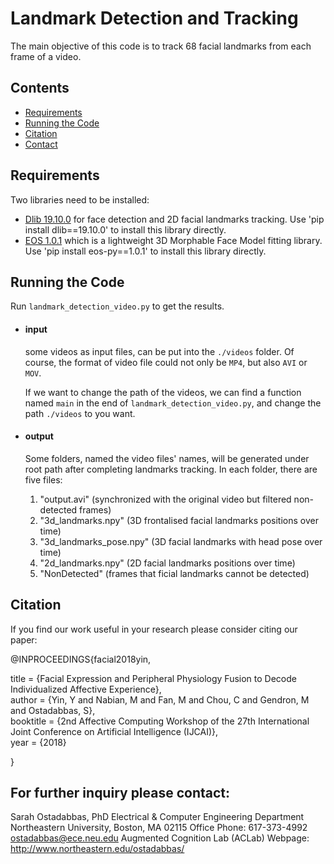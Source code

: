 # Landmark Detection and Tracking

The main objective of this code is to track 68 facial landmarks from each frame of a video.

## Contents   
*  [Requirements](#requirements)
*  [Running the Code](#running-the-code)
*  [Citation](#citation)
*  [Contact](#for-further-inquiry-please-contact)

## Requirements   
Two libraries need to be installed:

* [Dlib 19.10.0](http://dlib.net) for face detection and 2D facial landmarks tracking.
        Use 'pip install dlib==19.10.0' to install this library directly.
* [EOS 1.0.1](https://github.com/patrikhuber/eos/releases) which is a lightweight 3D Morphable Face Model fitting library.
        Use 'pip install eos-py==1.0.1' to install this library directly.

## Running the Code
Run `landmark_detection_video.py` to get the results.

* #### input
    some videos as input files, can be put into the `./videos` folder. Of course, the format of video file could not only be `MP4`,
    but also `AVI` or `MOV`.
    
    If we want to change the path of the videos, we can find a function named `main` in the end of `landmark_detection_video.py`,
    and change the path `./videos` to you want. 
* #### output
    Some folders, named the video files' names, will be generated under root path after completing landmarks tracking. In each
    folder, there are five files:
    1. "output.avi" (synchronized with the original video but filtered non-detected frames)
    2. "3d_landmarks.npy" (3D frontalised facial landmarks positions over time)
    3. "3d_landmarks_pose.npy" (3D facial landmarks with head pose over time)
    4. "2d_landmarks.npy" (2D facial landmarks positions over time)
    5. "NonDetected" (frames that ficial landmarks cannot be detected)
    
## Citation
If you find our work useful in your research please consider citing our paper:

@INPROCEEDINGS{facial2018yin,

  title     = {Facial Expression and Peripheral Physiology Fusion to Decode Individualized Affective Experience},  
  author    = {Yin, Y and Nabian, M and Fan, M and Chou, C and Gendron, M and Ostadabbas, S},  
  booktitle = {2nd Affective Computing Workshop of the 27th International Joint Conference on Artificial Intelligence (IJCAI)},  
  year      = {2018}  
  
}

## For further inquiry please contact: 
Sarah Ostadabbas, PhD
Electrical & Computer Engineering Department
Northeastern University, Boston, MA 02115
Office Phone: 617-373-4992
ostadabbas@ece.neu.edu
Augmented Cognition Lab (ACLab) Webpage: http://www.northeastern.edu/ostadabbas/
